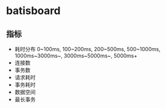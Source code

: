 # batisboard


## 指标

* 耗时分布  0~100ms, 100~200ms, 200~500ms, 500~1000ms, 1000ms~3000ms~, 3000ms~5000ms~, 5000ms+
* 连接数
* 事务数
* 请求耗时
* 事务耗时
* 数据空间
* 最长事务